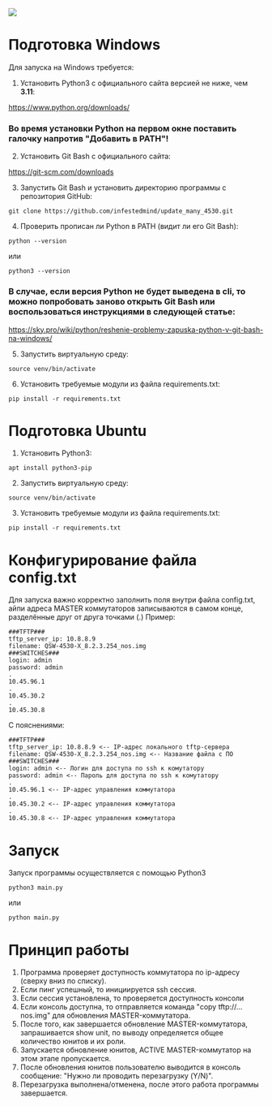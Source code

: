 ![](https://qtech-russia.ru/image/cache/catalog/image/catalog/logo/qtech-logo.webp)

# Подготовка Windows

Для запуска на Windows требуется:

1. Установить Python3 c официального сайта версией не ниже, чем **3.11**:

https://www.python.org/downloads/

### Во время установки Python на первом окне поставить галочку напротив "Добавить в PATH"!

2. Установить Git Bash c официального сайта:

https://git-scm.com/downloads

3. Запустить Git Bash и установить директорию программы с репозитория GitHub:
```
git clone https://github.com/infestedmind/update_many_4530.git
```
4. Проверить прописан ли Python в PATH (видит ли его Git Bash):
```
python --version
```
или
```
python3 --version
```
### В случае, если версия Python не будет выведена в cli, то можно попробовать заново открыть Git Bash или воспользоваться инструкциями в следующей статье:

https://sky.pro/wiki/python/reshenie-problemy-zapuska-python-v-git-bash-na-windows/

5. Запустить виртуальную среду:
```
source venv/bin/activate
```
6. Установить требуемые модули из файла requirements.txt:
```
pip install -r requirements.txt
```

# Подготовка Ubuntu

1. Установить Python3:
```
apt install python3-pip
```
2. Запустить виртуальную среду:
```
source venv/bin/activate
```
3. Установить требуемые модули из файла requirements.txt:
```
pip install -r requirements.txt
```

# Конфигурирование файла config.txt

Для запуска важно корректно заполнить поля внутри файла config.txt, айпи адреса MASTER коммутаторов записываются в самом конце, разделённые друг от друга точками (.)
Пример:
```
###TFTP###
tftp_server_ip: 10.8.8.9
filename: QSW-4530-X_8.2.3.254_nos.img
###SWITCHES###
login: admin
password: admin
.
10.45.96.1
.
10.45.30.2
.
10.45.30.8
```
C пояснениями:
```
###TFTP###
tftp_server_ip: 10.8.8.9 <-- IP-адрес локального tftp-сервера
filename: QSW-4530-X_8.2.3.254_nos.img <-- Название файла с ПО
###SWITCHES###
login: admin <-- Логин для доступа по ssh к комутатору
password: admin <-- Пароль для доступа по ssh к комутатору
.
10.45.96.1 <-- IP-адрес управления коммутатора
.
10.45.30.2 <-- IP-адрес управления коммутатора
.
10.45.30.8 <-- IP-адрес управления коммутатора
```
# Запуск

Запуск программы осуществляется с помощью Python3
```
python3 main.py
```
или
```
python main.py
```
# Принцип работы

1. Программа проверяет доступность коммутатора по ip-адресу (сверху вниз по списку).
2. Если пинг успешный, то инициируется ssh сессия.
3. Если сессия установлена, то проверяется доступность консоли
4. Если консоль доступна, то отправляется команда "copy tftp://... nos.img" для обновления MASTER-коммутатора.
5. После того, как завершается обновление MASTER-коммутатора, запрашивается show unit, по выводу определяется общее количество юнитов и их роли. 
6. Запускается обновление юнитов, ACTIVE MASTER-коммутатор на этом этапе пропускается.
7. После обновления юнитов пользователю выводится в консоль сообщение: "Нужно ли проводить перезагрузку (Y/N)".
8. Перезагрузка выполнена/отменена, после этого работа программы завершается.